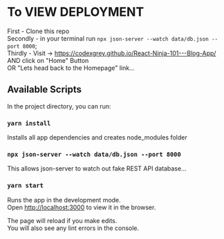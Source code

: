 # To VIEW DEPLOYMENT

First - Clone this repo \
Secondly - in your terminal run `npx json-server --watch data/db.json --port 8000`; \
Thirdly - Visit -> https://codexgrey.github.io/React-Ninja-101---Blog-App/ AND click on "Home" Button \
OR "Lets head back to the Homepage" link...

## Available Scripts

In the project directory, you can run:


### `yarn install`

Installs all app dependencies and creates node_modules folder

### `npx json-server --watch data/db.json --port 8000`

This allows json-server to watch out fake REST API database...

### `yarn start`

Runs the app in the development mode.\
Open [http://localhost:3000](http://localhost:3000) to view it in the browser.

The page will reload if you make edits.\
You will also see any lint errors in the console.


